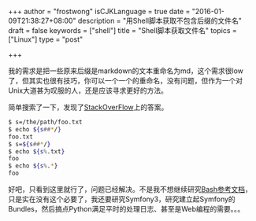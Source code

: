 +++
author = "frostwong"
isCJKLanguage = true
date = "2016-01-09T21:38:27+08:00"
description = "用Shell脚本获取不包含后缀的文件名"
draft = false
keywords = ["shell"]
title = "Shell脚本获取文件名"
topics = ["Linux"]
type = "post"

+++

我的需求是把一些原来后缀是markdown的文本重命名为md，这个需求很low了，但其实也很有技巧，你可以一个一个的重命名，没有问题，但作为一个对Unix大道甚为叹服的人，还是应该寻求更好的方法。

简单搜索了一下，发现了[StackOverFlow](https://stackoverflow.com/questions/2664740/extract-file-basename-without-path-and-extension-in-bash/2664746#2664746)上的答案。

```bash
$ s=/the/path/foo.txt
$ echo ${s##*/}
foo.txt
$ s=${s##*/}
$ echo ${s%.txt}
foo
$ echo ${s%.*}
foo
```

好吧，只看到这里就行了，问题已经解决。不是我不想继续研究[Bash参考文档](http://www.gnu.org/software/bash/manual/bashref.html#Shell-Parameter-Expansion)，只是实在没有这个必要了，我还要研究Symfony3，研究建立起Symfony的Bundles，然后搞点Python满足平时的处理日志、甚至是Web编程的需要。。。


